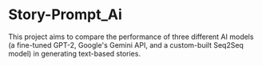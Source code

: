# Story-Prompt_Ai
This project aims to compare the performance of three different AI models (a fine-tuned GPT-2, Google's Gemini API, and a custom-built Seq2Seq model) in generating text-based stories.
